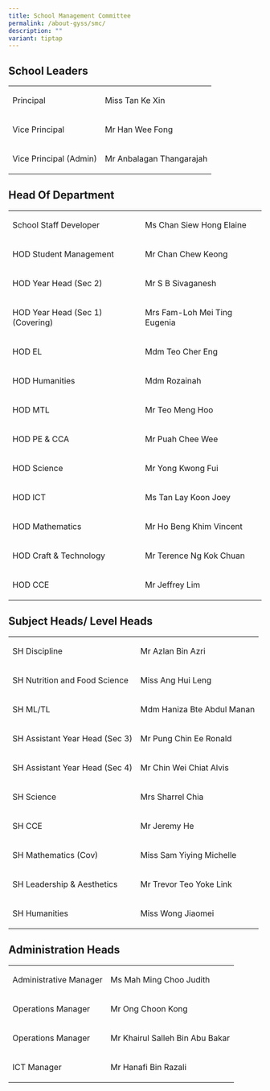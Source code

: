 ```yaml
---
title: School Management Committee
permalink: /about-gyss/smc/
description: ""
variant: tiptap
---
```

<h2>School Leaders</h2><table><tbody><tr><td rowspan="1" colspan="1"><p>Principal</p></td><td rowspan="1" colspan="1"><p>Miss Tan Ke Xin</p></td></tr><tr><td rowspan="1" colspan="1"><p>Vice Principal</p></td><td rowspan="1" colspan="1"><p>Mr Han Wee Fong</p></td></tr><tr><td rowspan="1" colspan="1"><p>Vice Principal (Admin)</p></td><td rowspan="1" colspan="1"><p>Mr Anbalagan Thangarajah</p></td></tr></tbody></table><h2>Head Of Department</h2><table><tbody><tr><td rowspan="1" colspan="1"><p>School Staff Developer</p></td><td rowspan="1" colspan="1"><p>Ms Chan Siew Hong Elaine</p></td></tr><tr><td rowspan="1" colspan="1"><p>HOD Student Management</p></td><td rowspan="1" colspan="1"><p>Mr Chan Chew Keong</p></td></tr><tr><td rowspan="1" colspan="1"><p>HOD Year Head (Sec 2)</p></td><td rowspan="1" colspan="1"><p>Mr S B Sivaganesh</p></td></tr><tr><td rowspan="1" colspan="1"><p>HOD Year Head (Sec 1) (Covering)</p></td><td rowspan="1" colspan="1"><p>Mrs Fam-Loh Mei Ting Eugenia</p></td></tr><tr><td rowspan="1" colspan="1"><p>HOD EL</p></td><td rowspan="1" colspan="1"><p>Mdm Teo Cher Eng</p></td></tr><tr><td rowspan="1" colspan="1"><p>HOD Humanities</p></td><td rowspan="1" colspan="1"><p>Mdm Rozainah</p></td></tr><tr><td rowspan="1" colspan="1"><p>HOD MTL</p></td><td rowspan="1" colspan="1"><p>Mr Teo Meng Hoo</p></td></tr><tr><td rowspan="1" colspan="1"><p>HOD PE &amp; CCA</p></td><td rowspan="1" colspan="1"><p>Mr Puah Chee Wee</p></td></tr><tr><td rowspan="1" colspan="1"><p>HOD Science</p></td><td rowspan="1" colspan="1"><p>Mr Yong Kwong Fui</p></td></tr><tr><td rowspan="1" colspan="1"><p>HOD ICT</p></td><td rowspan="1" colspan="1"><p>Ms Tan Lay Koon Joey</p></td></tr><tr><td rowspan="1" colspan="1"><p>HOD Mathematics</p></td><td rowspan="1" colspan="1"><p>Mr Ho Beng Khim Vincent</p></td></tr><tr><td rowspan="1" colspan="1"><p>HOD Craft &amp; Technology</p></td><td rowspan="1" colspan="1"><p>Mr Terence Ng Kok Chuan</p></td></tr><tr><td rowspan="1" colspan="1"><p>HOD CCE</p></td><td rowspan="1" colspan="1"><p>Mr Jeffrey Lim</p></td></tr></tbody></table><h2>Subject Heads/ Level Heads</h2><table><tbody><tr><td rowspan="1" colspan="1"><p>SH Discipline</p></td><td rowspan="1" colspan="1"><p>Mr Azlan Bin Azri</p></td></tr><tr><td rowspan="1" colspan="1"><p>SH Nutrition and Food Science</p></td><td rowspan="1" colspan="1"><p>Miss Ang Hui Leng</p></td></tr><tr><td rowspan="1" colspan="1"><p>SH ML/TL</p></td><td rowspan="1" colspan="1"><p>Mdm Haniza Bte Abdul Manan</p></td></tr><tr><td rowspan="1" colspan="1"><p>SH Assistant Year Head (Sec 3)</p></td><td rowspan="1" colspan="1"><p>Mr Pung Chin Ee Ronald</p></td></tr><tr><td rowspan="1" colspan="1"><p>SH Assistant Year Head (Sec 4)</p></td><td rowspan="1" colspan="1"><p>Mr Chin Wei Chiat Alvis</p></td></tr><tr><td rowspan="1" colspan="1"><p>SH Science</p></td><td rowspan="1" colspan="1"><p>Mrs Sharrel Chia</p></td></tr><tr><td rowspan="1" colspan="1"><p>SH CCE</p></td><td rowspan="1" colspan="1"><p>Mr Jeremy He</p></td></tr><tr><td rowspan="1" colspan="1"><p>SH Mathematics (Cov)</p></td><td rowspan="1" colspan="1"><p>Miss Sam Yiying Michelle</p></td></tr><tr><td rowspan="1" colspan="1"><p>SH Leadership &amp; Aesthetics</p></td><td rowspan="1" colspan="1"><p>Mr Trevor Teo Yoke Link</p></td></tr><tr><td rowspan="1" colspan="1"><p>SH Humanities</p></td><td rowspan="1" colspan="1"><p>Miss Wong Jiaomei</p></td></tr></tbody></table><h2>Administration Heads</h2><table><tbody><tr><td rowspan="1" colspan="1"><p>Administrative Manager</p></td><td rowspan="1" colspan="1"><p>Ms Mah Ming Choo Judith</p></td></tr><tr><td rowspan="1" colspan="1"><p>Operations Manager</p></td><td rowspan="1" colspan="1"><p>Mr Ong Choon Kong</p></td></tr><tr><td rowspan="1" colspan="1"><p>Operations Manager</p></td><td rowspan="1" colspan="1"><p>Mr Khairul Salleh Bin Abu Bakar</p></td></tr><tr><td rowspan="1" colspan="1"><p>ICT Manager</p></td><td rowspan="1" colspan="1"><p>Mr Hanafi Bin Razali</p></td></tr></tbody></table><p></p>